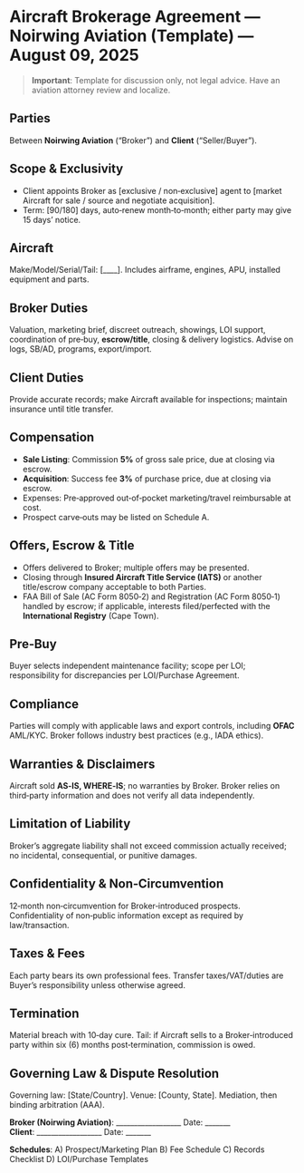 
# Aircraft Brokerage Agreement — Noirwing Aviation (Template) — August 09, 2025

> **Important**: Template for discussion only, not legal advice. Have an aviation attorney review and localize.

## Parties
Between **Noirwing Aviation** (“Broker”) and **Client** (“Seller/Buyer”).

## Scope & Exclusivity
- Client appoints Broker as [exclusive / non‑exclusive] agent to [market Aircraft for sale / source and negotiate acquisition].
- Term: [90/180] days, auto‑renew month‑to‑month; either party may give 15 days’ notice.

## Aircraft
Make/Model/Serial/Tail: [____]. Includes airframe, engines, APU, installed equipment and parts.

## Broker Duties
Valuation, marketing brief, discreet outreach, showings, LOI support, coordination of pre‑buy, **escrow/title**, closing & delivery logistics. Advise on logs, SB/AD, programs, export/import.

## Client Duties
Provide accurate records; make Aircraft available for inspections; maintain insurance until title transfer.

## Compensation
- **Sale Listing**: Commission **5%** of gross sale price, due at closing via escrow.
- **Acquisition**: Success fee **3%** of purchase price, due at closing via escrow.
- Expenses: Pre‑approved out‑of‑pocket marketing/travel reimbursable at cost.
- Prospect carve‑outs may be listed on Schedule A.

## Offers, Escrow & Title
- Offers delivered to Broker; multiple offers may be presented.
- Closing through **Insured Aircraft Title Service (IATS)** or another title/escrow company acceptable to both Parties.
- FAA Bill of Sale (AC Form 8050‑2) and Registration (AC Form 8050‑1) handled by escrow; if applicable, interests filed/perfected with the **International Registry** (Cape Town).

## Pre‑Buy
Buyer selects independent maintenance facility; scope per LOI; responsibility for discrepancies per LOI/Purchase Agreement.

## Compliance
Parties will comply with applicable laws and export controls, including **OFAC** AML/KYC. Broker follows industry best practices (e.g., IADA ethics).

## Warranties & Disclaimers
Aircraft sold **AS‑IS, WHERE‑IS**; no warranties by Broker. Broker relies on third‑party information and does not verify all data independently.

## Limitation of Liability
Broker’s aggregate liability shall not exceed commission actually received; no incidental, consequential, or punitive damages.

## Confidentiality & Non‑Circumvention
12‑month non‑circumvention for Broker‑introduced prospects. Confidentiality of non‑public information except as required by law/transaction.

## Taxes & Fees
Each party bears its own professional fees. Transfer taxes/VAT/duties are Buyer’s responsibility unless otherwise agreed.

## Termination
Material breach with 10‑day cure. Tail: if Aircraft sells to a Broker‑introduced party within six (6) months post‑termination, commission is owed.

## Governing Law & Dispute Resolution
Governing law: [State/Country]. Venue: [County, State]. Mediation, then binding arbitration (AAA).

**Broker (Noirwing Aviation)**: __________________  Date: _______  
**Client**: __________________  Date: _______

**Schedules**: A) Prospect/Marketing Plan B) Fee Schedule C) Records Checklist D) LOI/Purchase Templates

